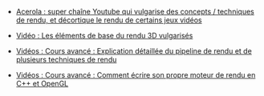 
- [Acerola : super chaîne Youtube qui vulgarise des concepts / techniques de rendu, et décortique le rendu de certains jeux vidéos](https://youtu.be/dVWkPADNdJ4)

- [Vidéo : Les éléments de base du rendu 3D vulgarisés](https://youtu.be/C8YtdC8mxTU)

- [Vidéos : Cours avancé : Explication détaillée du pipeline de rendu et de plusieurs techniques de rendu](https://youtu.be/W6yEALqsD7k?list=PL9_jI1bdZmz2emSh0UQ5iOdT2xRHFHL7E)

- [Vidéos : Cours avancé : Comment écrire son propre moteur de rendu en C++ et OpenGL](https://youtu.be/W3gAzLwfIP0?list=PLlrATfBNZ98foTJPJ_Ev03o2oq3-GGOS2)